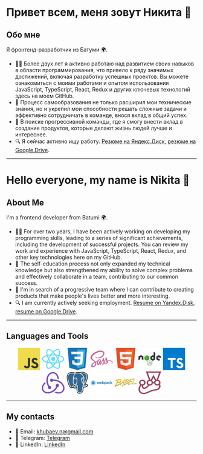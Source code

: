 # Привет всем, меня зовут Никита 👋

## Обо мне
Я фронтенд-разработчик из Батуми 🌍.

- 👩‍💻 Более двух лет я активно работаю над развитием своих навыков в области программирования, что привело к ряду значимых достижений, включая разработку успешных проектов. Вы можете ознакомиться с моими работами и опытом использования JavaScript, TypeScript, React, Redux и других ключевых технологий здесь на моем GitHub.
- 🚀 Процесс самообразования не только расширил мои технические знания, но и укрепил мои способности решать сложные задачи и эффективно сотрудничать в команде, внося вклад в общий успех.
- 🤝 В поиске прогрессивной команды, где я смогу внести вклад в создание продуктов, которые делают жизнь людей лучше и интереснее.
- 🔍 Я сейчас активно ищу работу. [Резюме на Яндекс.Диск](https://disk.yandex.ru/i/kqacd1lOruh3mA), [резюме на Google.Drive](https://drive.google.com/file/d/1rD-sEqHnjbNQX50aUliTxuC3R3SJbS_E/view?usp=drive_link).

---

# Hello everyone, my name is Nikita 👋

## About Me
I'm a frontend developer from Batumi 🌍.

- 👩‍💻 For over two years, I have been actively working on developing my programming skills, leading to a series of significant achievements, including the development of successful projects. You can review my work and experience with JavaScript, TypeScript, React, Redux, and other key technologies here on my GitHub.
- 🚀 The self-education process not only expanded my technical knowledge but also strengthened my ability to solve complex problems and effectively collaborate in a team, contributing to our common success.
- 🤝 I'm in search of a progressive team where I can contribute to creating products that make people's lives better and more interesting.
- 🔍 I am currently actively seeking employment. [Resume on Yandex.Disk](https://disk.yandex.ru/i/kqacd1lOruh3mA), [resume on Google.Drive](https://drive.google.com/file/d/1rD-sEqHnjbNQX50aUliTxuC3R3SJbS_E/view?usp=drive_link).

---

## Languages and Tools
<p align="center">
  <img src="https://github.com/devicons/devicon/blob/master/icons/javascript/javascript-original.svg" alt="JavaScript" width="60" />
  <img src="https://github.com/devicons/devicon/blob/master/icons/react/react-original.svg" alt="React" width="60" />
  <img src="https://github.com/devicons/devicon/blob/master/icons/css3/css3-original.svg" alt="CSS3" width="60" />
  <img src="https://github.com/devicons/devicon/blob/master/icons/sass/sass-original.svg" alt="Sass" width="60" />
  <img src="https://github.com/devicons/devicon/blob/master/icons/html5/html5-original.svg" alt="HTML5" width="60" />
  <img src="https://github.com/devicons/devicon/blob/master/icons/nodejs/nodejs-original-wordmark.svg" alt="Node.js" width="60" />
  <img src="https://github.com/devicons/devicon/blob/master/icons/typescript/typescript-original.svg" alt="TypeScript" width="60" />
  <img src="https://github.com/devicons/devicon/blob/master/icons/redux/redux-original.svg" alt="Redux" width="60" />
  <img src="https://github.com/devicons/devicon/blob/master/icons/postgresql/postgresql-original.svg" alt="PostgreSQL" width="60" />
  <img src="https://github.com/devicons/devicon/blob/master/icons/webpack/webpack-original-wordmark.svg" alt="Webpack" width="60" />
  <img src="https://github.com/devicons/devicon/blob/master/icons/babel/babel-original.svg" alt="Babel" width="60" />
  <img src="https://github.com/devicons/devicon/blob/master/icons/jest/jest-plain.svg" alt="Jest" width="60" />
</p>

---

## My contacts
- 📧 Email: [khubaev.n@gmail.com](mailto:khubaev.n@gmail.com)
- 💬 Telegram: [Telegram](https://t.me/Nikita_Khubaev)
- 💼 LinkedIn: [LinkedIn](https://www.linkedin.com/in/nikita-khubaev)
